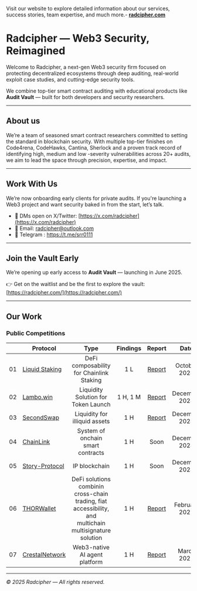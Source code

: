 
Visit our website to explore detailed information about our services, success stories, team expertise, and much more.- [**radcipher.com**](https://radcipher.com/)


# Radcipher — Web3 Security, Reimagined

Welcome to Radcipher, a next-gen Web3 security firm focused on protecting decentralized ecosystems through deep auditing, real-world exploit case studies, and cutting-edge security tools.

We combine top-tier smart contract auditing with educational products like **Audit Vault** — built for both developers and security researchers.

---

## About us
We’re a team of seasoned smart contract researchers committed to setting the standard in blockchain security. With multiple top-tier finishes on Code4rena, CodeHawks, Cantina, Sherlock and a proven track record of identifying high, medium and low -severity vulnerabilities across 20+ audits, we aim to lead the space through precision, expertise, and impact.

---

## Work With Us

We’re now onboarding early clients for private audits. If you're launching a Web3 project and want security baked in from the start, let’s talk.

- 📩 DMs open on X/Twitter: [https://x.com/radcipher](https://x.com/radcipher)
- 📧 Email: radcipher@outlook.com
- 📨 Telegram : https://t.me/srr0111
---

## Join the Vault Early

We’re opening up early access to **Audit Vault** — launching in June 2025.

👉 Get on the waitlist and be the first to explore the vault:  
[https://radcipher.com/](https://radcipher.com/)

--- 
## Our Work
### Public Competitions

|    | **Protocol**                                                                         |                                                  Type                                                   | Findings |                        Report                        |     Date      |
|:--:|--------------------------------------------------------------------------------------|:-------------------------------------------------------------------------------------------------------:|:--------:|:----------------------------------------------------:|:-------------:|
| 01 | [Liquid Staking](https://codehawks.cyfrin.io/contests/cm1el4vjp00019d2nzombxfzp)     |                                DeFi composability for Chainlink Staking                                 |   1 L    | [Report](reports/contests/2024-10-Liquid-Staking.md) | October 2024  |
| 02 | [Lambo.win](https://code4rena.com/audits/2024-12-lambowin)                           |                                   Liquidity Solution for Token Launch                                   | 1 H, 1 M |   [Report](reports/contests/2024-12-Lambo-win.md)    | December 2024 |
| 03 | [SecondSwap](https://code4rena.com/audits/2024-12-secondswap)                        |                                      Liquidity for illiquid assets                                      |   1 H    |   [Report](reports/contests/2024-12-SecondSwap.md)   | December 2024 |
| 04 | [ChainLink](https://code4rena.com/audits/2024-12-chainlink-payment-abstraction)      |                                    System of onchain smart contracts      |   1 H    |                         Soon                         | December 2024 |
| 05 | [Story-Protocol](https://cantina.xyz/competitions/0561defa-eeb2-4a74-8884-5d7a873afa58) |                                    IP blockchain      |   1 H    |                         Soon                         | December 2024 |
| 06 | [THORWallet](https://code4rena.com/audits/2025-02-thorwallet)                        | DeFi solutions combinin cross-chain trading, fiat accessibility, and multichain multisignature solution |   1 H    |   [Report](reports/contests/2025-02-THORWallet.md)   | February 2025 |
| 07 | [CrestalNetwork](https://audits.sherlock.xyz/contests/755)                           |                                      Web3-native AI agent platform                                      |   1 H    | [Report](reports/contests/2025-03-CrestalNetwork.md) |  March 2025   |






---

*© 2025 Radcipher — All rights reserved.*
